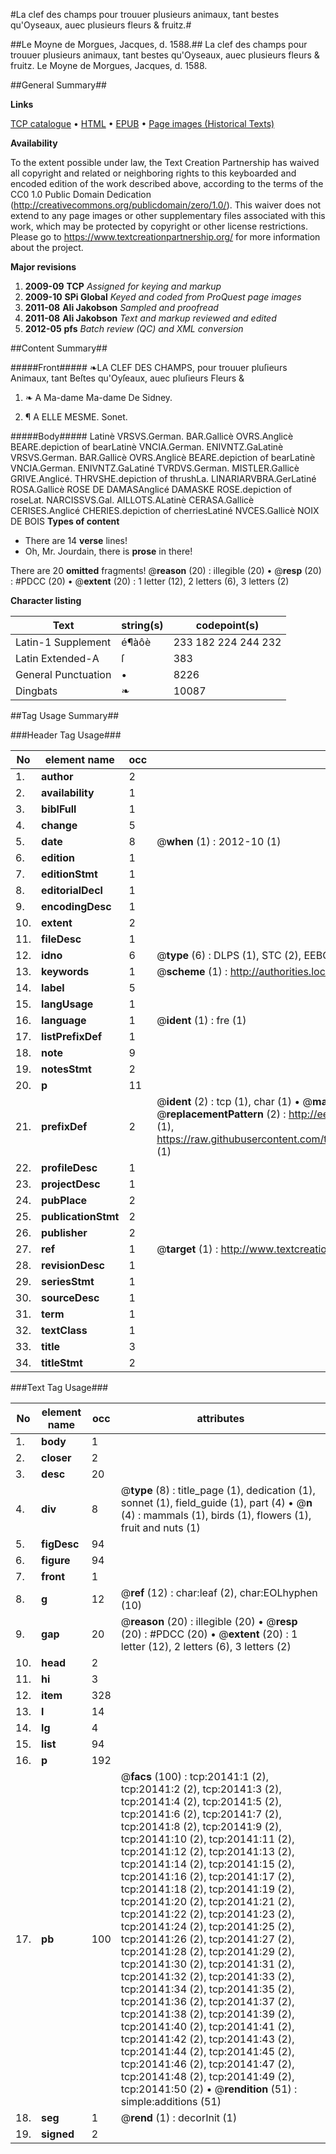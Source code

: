 #La clef des champs pour trouuer plusieurs animaux, tant bestes qu'Oyseaux, auec plusieurs fleurs & fruitz.#

##Le Moyne de Morgues, Jacques, d. 1588.##
La clef des champs pour trouuer plusieurs animaux, tant bestes qu'Oyseaux, auec plusieurs fleurs & fruitz.
Le Moyne de Morgues, Jacques, d. 1588.

##General Summary##

**Links**

[TCP catalogue](http://www.ota.ox.ac.uk/tcp/)  • 
[HTML](http://tei.it.ox.ac.uk/tcp/Texts-HTML/free/A05/A05316.html)  • 
[EPUB](http://tei.it.ox.ac.uk/tcp/Texts-EPUB/free/A05/A05316.epub) • 
[Page images (Historical Texts)](https://historicaltexts.jisc.ac.uk/eebo-99854704e)

**Availability**

To the extent possible under law, the Text Creation Partnership has waived all copyright and related or neighboring rights to this keyboarded and encoded edition of the work described above, according to the terms of the CC0 1.0 Public Domain Dedication (http://creativecommons.org/publicdomain/zero/1.0/). This waiver does not extend to any page images or other supplementary files associated with this work, which may be protected by copyright or other license restrictions. Please go to https://www.textcreationpartnership.org/ for more information about the project.

**Major revisions**

1. __2009-09__ __TCP__ *Assigned for keying and markup*
1. __2009-10__ __SPi Global__ *Keyed and coded from ProQuest page images*
1. __2011-08__ __Ali Jakobson__ *Sampled and proofread*
1. __2011-08__ __Ali Jakobson__ *Text and markup reviewed and edited*
1. __2012-05__ __pfs__ *Batch review (QC) and XML conversion*

##Content Summary##

#####Front#####
❧LA CLEF DES CHAMPS, pour trouuer pluſieurs Animaux, tant Beſtes qu'Oyſeaux, auec pluſieurs Fleurs &
1. ❧ A Ma-dame Ma-dame De Sidney.

1. ¶ A ELLE MESME. Sonet.

#####Body#####
Latinè VRSVS.German. BAR.Gallicè OVRS.Anglicè BEARE.depiction of bearLatinè VNCIA.German. ENIVNTZ.GaLatinè VRSVS.German. BAR.Gallicè OVRS.Anglicè BEARE.depiction of bearLatinè VNCIA.German. ENIVNTZ.GaLatiné TVRDVS.German. MISTLER.Gallicè GRIVE.Anglicé. THRVSHE.depiction of thrushLa. LINARIARVBRA.GerLatiné ROSA.Gallicè ROSE DE DAMASAnglicé DAMASKE ROSE.depiction of roseLat. NARCISSVS.Gal. AILLOTS.ALatinè CERASA.Gallicè CERISES.Anglicé CHERIES.depiction of cherriesLatiné NVCES.Gallicè NOIX DE BOIS
**Types of content**

  * There are 14 **verse** lines!
  * Oh, Mr. Jourdain, there is **prose** in there!

There are 20 **omitted** fragments! 
 @__reason__ (20) : illegible (20)  •  @__resp__ (20) : #PDCC (20)  •  @__extent__ (20) : 1 letter (12), 2 letters (6), 3 letters (2)

**Character listing**


|Text|string(s)|codepoint(s)|
|---|---|---|
|Latin-1 Supplement|é¶àôè|233 182 224 244 232|
|Latin Extended-A|ſ|383|
|General Punctuation|•|8226|
|Dingbats|❧|10087|

##Tag Usage Summary##

###Header Tag Usage###

|No|element name|occ|attributes|
|---|---|---|---|
|1.|__author__|2||
|2.|__availability__|1||
|3.|__biblFull__|1||
|4.|__change__|5||
|5.|__date__|8| @__when__ (1) : 2012-10 (1)|
|6.|__edition__|1||
|7.|__editionStmt__|1||
|8.|__editorialDecl__|1||
|9.|__encodingDesc__|1||
|10.|__extent__|2||
|11.|__fileDesc__|1||
|12.|__idno__|6| @__type__ (6) : DLPS (1), STC (2), EEBO-CITATION (1), PROQUEST (1), VID (1)|
|13.|__keywords__|1| @__scheme__ (1) : http://authorities.loc.gov/ (1)|
|14.|__label__|5||
|15.|__langUsage__|1||
|16.|__language__|1| @__ident__ (1) : fre (1)|
|17.|__listPrefixDef__|1||
|18.|__note__|9||
|19.|__notesStmt__|2||
|20.|__p__|11||
|21.|__prefixDef__|2| @__ident__ (2) : tcp (1), char (1)  •  @__matchPattern__ (2) : ([0-9\-]+):([0-9IVX]+) (1), (.+) (1)  •  @__replacementPattern__ (2) : http://eebo.chadwyck.com/downloadtiff?vid=$1&page=$2 (1), https://raw.githubusercontent.com/textcreationpartnership/Texts/master/tcpchars.xml#$1 (1)|
|22.|__profileDesc__|1||
|23.|__projectDesc__|1||
|24.|__pubPlace__|2||
|25.|__publicationStmt__|2||
|26.|__publisher__|2||
|27.|__ref__|1| @__target__ (1) : http://www.textcreationpartnership.org/docs/. (1)|
|28.|__revisionDesc__|1||
|29.|__seriesStmt__|1||
|30.|__sourceDesc__|1||
|31.|__term__|1||
|32.|__textClass__|1||
|33.|__title__|3||
|34.|__titleStmt__|2||


###Text Tag Usage###

|No|element name|occ|attributes|
|---|---|---|---|
|1.|__body__|1||
|2.|__closer__|2||
|3.|__desc__|20||
|4.|__div__|8| @__type__ (8) : title_page (1), dedication (1), sonnet (1), field_guide (1), part (4)  •  @__n__ (4) : mammals (1), birds (1), flowers (1), fruit and nuts (1)|
|5.|__figDesc__|94||
|6.|__figure__|94||
|7.|__front__|1||
|8.|__g__|12| @__ref__ (12) : char:leaf (2), char:EOLhyphen (10)|
|9.|__gap__|20| @__reason__ (20) : illegible (20)  •  @__resp__ (20) : #PDCC (20)  •  @__extent__ (20) : 1 letter (12), 2 letters (6), 3 letters (2)|
|10.|__head__|2||
|11.|__hi__|3||
|12.|__item__|328||
|13.|__l__|14||
|14.|__lg__|4||
|15.|__list__|94||
|16.|__p__|192||
|17.|__pb__|100| @__facs__ (100) : tcp:20141:1 (2), tcp:20141:2 (2), tcp:20141:3 (2), tcp:20141:4 (2), tcp:20141:5 (2), tcp:20141:6 (2), tcp:20141:7 (2), tcp:20141:8 (2), tcp:20141:9 (2), tcp:20141:10 (2), tcp:20141:11 (2), tcp:20141:12 (2), tcp:20141:13 (2), tcp:20141:14 (2), tcp:20141:15 (2), tcp:20141:16 (2), tcp:20141:17 (2), tcp:20141:18 (2), tcp:20141:19 (2), tcp:20141:20 (2), tcp:20141:21 (2), tcp:20141:22 (2), tcp:20141:23 (2), tcp:20141:24 (2), tcp:20141:25 (2), tcp:20141:26 (2), tcp:20141:27 (2), tcp:20141:28 (2), tcp:20141:29 (2), tcp:20141:30 (2), tcp:20141:31 (2), tcp:20141:32 (2), tcp:20141:33 (2), tcp:20141:34 (2), tcp:20141:35 (2), tcp:20141:36 (2), tcp:20141:37 (2), tcp:20141:38 (2), tcp:20141:39 (2), tcp:20141:40 (2), tcp:20141:41 (2), tcp:20141:42 (2), tcp:20141:43 (2), tcp:20141:44 (2), tcp:20141:45 (2), tcp:20141:46 (2), tcp:20141:47 (2), tcp:20141:48 (2), tcp:20141:49 (2), tcp:20141:50 (2)  •  @__rendition__ (51) : simple:additions (51)|
|18.|__seg__|1| @__rend__ (1) : decorInit (1)|
|19.|__signed__|2||
